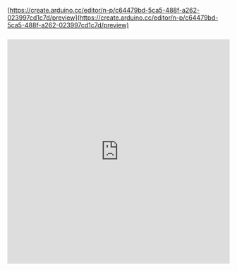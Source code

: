 [https://create.arduino.cc/editor/n-p/c64479bd-5ca5-488f-a262-023997cd1c7d/preview](https://create.arduino.cc/editor/n-p/c64479bd-5ca5-488f-a262-023997cd1c7d/preview)   
<iframe src=https://create.arduino.cc/editor/n-p/c64479bd-5ca5-488f-a262-023997cd1c7d/preview?embed style="height:510px;width:100%;margin:10px 0" frameborder=0></iframe>